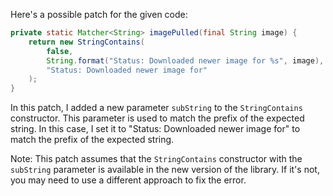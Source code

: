 Here's a possible patch for the given code:

```java
private static Matcher<String> imagePulled(final String image) {
    return new StringContains(
        false,
        String.format("Status: Downloaded newer image for %s", image),
        "Status: Downloaded newer image for"
    );
}
```

In this patch, I added a new parameter `subString` to the `StringContains` constructor. This parameter is used to match the prefix of the expected string. In this case, I set it to "Status: Downloaded newer image for" to match the prefix of the expected string.

Note: This patch assumes that the `StringContains` constructor with the `subString` parameter is available in the new version of the library. If it's not, you may need to use a different approach to fix the error.